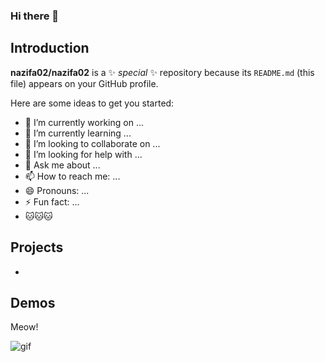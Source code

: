 ### Hi there 👋

## Introduction

**nazifa02/nazifa02** is a ✨ _special_ ✨ repository because its `README.md` (this file) appears on your GitHub profile.

Here are some ideas to get you started:

- 🔭 I’m currently working on ...
- 🌱 I’m currently learning ...
- 👯 I’m looking to collaborate on ...
- 🤔 I’m looking for help with ...
- 💬 Ask me about ...
- 📫 How to reach me: ...
- 😄 Pronouns: ...
- ⚡ Fun fact: ...
- 🐱🐱🐱

## Projects 
- 

## Demos 

Meow!

![gif](https://i.gifer.com/embedded/download/7vTT.gif)